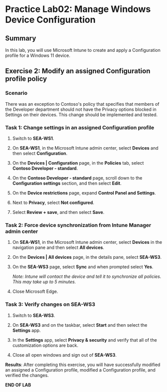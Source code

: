 # Practice Lab02: Manage Windows Device Configuration

## Summary

In this lab, you will use Microsoft Intune to create and apply a Configuration profile for a Windows 11 device.

## Exercise 2: Modify an assigned Configuration profile policy  

### Scenario

There was an exception to Contoso's policy that specifies that members of the Developer department should not have the Privacy options blocked in Settings on their devices. This change should be implemented and tested.

### Task 1: Change settings in an assigned Configuration profile

1. Switch to **SEA-WS1**.

2. On **SEA-WS1**, in the Microsoft Intune admin center, select **Devices** and then select **Configuration**. 

3. On the **Devices | Configuration** page, in the **Policies** tab, select **Contoso Developer -  standard**.

4. On the **Contoso Developer -  standard** page, scroll down to the **Configuration settings** section, and then select **Edit**.

5. On the **Device restrictions** page, expand **Control Panel and Settings**. 

6. Next to **Privacy**, select **Not configured**. 

7. Select **Review + save**, and then select **Save**.

### Task 2: Force device synchronization from Intune Manager admin center

1. On **SEA-WS1**, in the Microsoft Intune admin center, select **Devices** in the navigation pane and then select **All devices**.
    
2. On the **Devices | All devices** page, in the details pane, select **SEA-WS3**. 
    
3. On the **SEA-WS3** page, select **Sync** and when prompted select **Yes**. 

   _Note: Intune will contact the device and tell it to synchronize all policies. This may take up to 5 minutes._

4. Close Microsoft Edge.

### Task 3: Verify changes on SEA-WS3

1. Switch to **SEA-WS3**.

2. On **SEA-WS3** and on the taskbar, select **Start** and then select the **Settings** app.

3. In the **Settings** app, select **Privacy & security** and verify that all of the customization options are back.

4. Close all open windows and sign out of **SEA-WS3**.

**Results**: After completing this exercise, you will have successfully modified an assigned a Configuration profile, modified a Configuration profile, and verified the changes.

**END OF LAB**